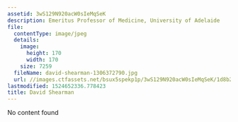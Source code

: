 ```yaml
---
assetid: 3wS129N920acW0sIeMqSeK
description: Emeritus Professor of Medicine, University of Adelaide
file:
  contentType: image/jpeg
  details:
    image:
      height: 170
      width: 170
    size: 7259
  fileName: david-shearman-1306372790.jpg
  url: //images.ctfassets.net/bsux5spekp1p/3wS129N920acW0sIeMqSeK/1d8b20e69139aad2db54d85512140e42/david-shearman-1306372790.jpg
lastmodified: 1524652336.778423
title: David Shearman
---
```

No content found